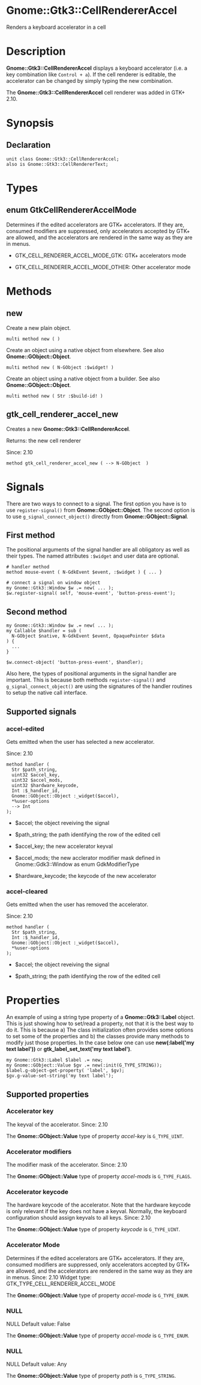 Gnome::Gtk3::CellRendererAccel
==============================

Renders a keyboard accelerator in a cell

Description
===========

**Gnome::Gtk3::CellRendererAccel** displays a keyboard accelerator (i.e. a key combination like `Control + a`). If the cell renderer is editable, the accelerator can be changed by simply typing the new combination.

The **Gnome::Gtk3::CellRendererAccel** cell renderer was added in GTK+ 2.10.

Synopsis
========

Declaration
-----------

    unit class Gnome::Gtk3::CellRendererAccel;
    also is Gnome::Gtk3::CellRendererText;

Types
=====

enum GtkCellRendererAccelMode
-----------------------------

Determines if the edited accelerators are GTK+ accelerators. If they are, consumed modifiers are suppressed, only accelerators accepted by GTK+ are allowed, and the accelerators are rendered in the same way as they are in menus.

  * GTK_CELL_RENDERER_ACCEL_MODE_GTK: GTK+ accelerators mode

  * GTK_CELL_RENDERER_ACCEL_MODE_OTHER: Other accelerator mode

Methods
=======

new
---

Create a new plain object.

    multi method new ( )

Create an object using a native object from elsewhere. See also **Gnome::GObject::Object**.

    multi method new ( N-GObject :$widget! )

Create an object using a native object from a builder. See also **Gnome::GObject::Object**.

    multi method new ( Str :$build-id! )

gtk_cell_renderer_accel_new
---------------------------

Creates a new **Gnome::Gtk3::CellRendererAccel**.

Returns: the new cell renderer

Since: 2.10

    method gtk_cell_renderer_accel_new ( --> N-GObject  )

Signals
=======

There are two ways to connect to a signal. The first option you have is to use `register-signal()` from **Gnome::GObject::Object**. The second option is to use `g_signal_connect_object()` directly from **Gnome::GObject::Signal**.

First method
------------

The positional arguments of the signal handler are all obligatory as well as their types. The named attributes `:$widget` and user data are optional.

    # handler method
    method mouse-event ( N-GdkEvent $event, :$widget ) { ... }

    # connect a signal on window object
    my Gnome::Gtk3::Window $w .= new( ... );
    $w.register-signal( self, 'mouse-event', 'button-press-event');

Second method
-------------

    my Gnome::Gtk3::Window $w .= new( ... );
    my Callable $handler = sub (
      N-GObject $native, N-GdkEvent $event, OpaquePointer $data
    ) {
      ...
    }

    $w.connect-object( 'button-press-event', $handler);

Also here, the types of positional arguments in the signal handler are important. This is because both methods `register-signal()` and `g_signal_connect_object()` are using the signatures of the handler routines to setup the native call interface.

Supported signals
-----------------

### accel-edited

Gets emitted when the user has selected a new accelerator.

Since: 2.10

    method handler (
      Str $path_string,
      uint32 $accel_key,
      uint32 $accel_mods,
      uint32 $hardware_keycode,
      Int :$_handler_id,
      Gnome::GObject::Object :_widget($accel),
      *%user-options
      --> Int
    );

  * $accel; the object reveiving the signal

  * $path_string; the path identifying the row of the edited cell

  * $accel_key; the new accelerator keyval

  * $accel_mods; the new acclerator modifier mask defined in Gnome::Gdk3::Window as enum GdkModifierType

  * $hardware_keycode; the keycode of the new accelerator

### accel-cleared

Gets emitted when the user has removed the accelerator.

Since: 2.10

    method handler (
      Str $path_string,
      Int :$_handler_id,
      Gnome::GObject::Object :_widget($accel),
      *%user-options
    );

  * $accel; the object reveiving the signal

  * $path_string; the path identifying the row of the edited cell

Properties
==========

An example of using a string type property of a **Gnome::Gtk3::Label** object. This is just showing how to set/read a property, not that it is the best way to do it. This is because a) The class initialization often provides some options to set some of the properties and b) the classes provide many methods to modify just those properties. In the case below one can use **new(:label('my text label'))** or **gtk_label_set_text('my text label')**.

    my Gnome::Gtk3::Label $label .= new;
    my Gnome::GObject::Value $gv .= new(:init(G_TYPE_STRING));
    $label.g-object-get-property( 'label', $gv);
    $gv.g-value-set-string('my text label');

Supported properties
--------------------

### Accelerator key

The keyval of the accelerator. Since: 2.10

The **Gnome::GObject::Value** type of property *accel-key* is `G_TYPE_UINT`.

### Accelerator modifiers

The modifier mask of the accelerator. Since: 2.10

The **Gnome::GObject::Value** type of property *accel-mods* is `G_TYPE_FLAGS`.

### Accelerator keycode

The hardware keycode of the accelerator. Note that the hardware keycode is only relevant if the key does not have a keyval. Normally, the keyboard configuration should assign keyvals to all keys. Since: 2.10

The **Gnome::GObject::Value** type of property *keycode* is `G_TYPE_UINT`.

### Accelerator Mode

Determines if the edited accelerators are GTK+ accelerators. If they are, consumed modifiers are suppressed, only accelerators accepted by GTK+ are allowed, and the accelerators are rendered in the same way as they are in menus. Since: 2.10 Widget type: GTK_TYPE_CELL_RENDERER_ACCEL_MODE

The **Gnome::GObject::Value** type of property *accel-mode* is `G_TYPE_ENUM`.

### NULL

NULL Default value: False

The **Gnome::GObject::Value** type of property *accel-mode* is `G_TYPE_ENUM`.

### NULL

NULL Default value: Any

The **Gnome::GObject::Value** type of property *path* is `G_TYPE_STRING`.

